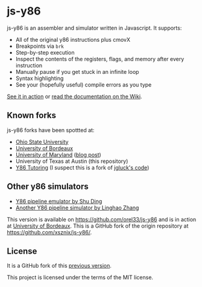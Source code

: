 # js-y86

js-y86 is an assembler and simulator written in Javascript. It supports:

* All of the original y86 instructions plus cmovX
* Breakpoints via `brk`
* Step-by-step execution
* Inspect the contents of the registers, flags, and memory after every instruction
* Manually pause if you get stuck in an infinite loop
* Syntax highlighting
* See your (hopefully useful) compile errors as you type

[See it in action](https://xsznix.github.io/js-y86/) or [read the documentation on the Wiki](https://github.com/xsznix/js-y86/wiki).

## Known forks

js-y86 forks have been spottted at:

* [Ohio State University](http://web.cse.ohio-state.edu/~alzagham/y86-dbg/)
* [University of Bordeaux](http://dept-info.labri.fr/ENSEIGNEMENT/archi/js-y86/index.html)
* [University of Maryland](https://jgluck.github.io/js-y86/) ([blog post](http://blog.jonathangluck.com/lets-talk-about-y86/))
* University of Texas at Austin (this repository)
* [Y86 Tutoring](https://y86tutoring.wordpress.com/super-duper-y86-simulator/) (I suspect this is a fork of [jgluck's code](https://github.com/jgluck/js-y86))

## Other y86 simulators

* [Y86 pipeline emulator by Shu Ding](http://y86.js.org/)
* [Another Y86 pipeline simulator by Linghao Zhang](http://dnc1994.github.io/Y86-Simulator/)

This version is available on <https://github.com/orel33/js-y86> and is in action at [University of Bordeaux](http://dept-info.labri.fr/ENSEIGNEMENT/archi/js-y86/index.html). This is a GitHub fork of the origin repository at <https://github.com/xsznix/js-y86/>.

## License

It is a GitHub fork of this [previous version](https://github.com/xsznix/js-y86/).

This project is licensed under the terms of the MIT license.
